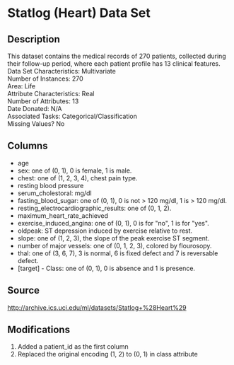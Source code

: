 # Statlog (Heart) Data Set

## Description

This dataset contains the medical records of 270 patients, collected during their follow-up period, where each patient profile has 13 clinical features.\
Data Set Characteristics: Multivariate\
Number of Instances: 270\
Area: Life\
Attribute Characteristics: Real\
Number of Attributes: 13\
Date Donated: N/A\
Associated Tasks: Categorical/Classification\
Missing Values? No

## Columns
- age
- sex: one of (0, 1), 0 is female, 1 is male.
- chest: one of (1, 2, 3, 4), chest pain type.
- resting blood pressure
- serum_cholestoral: mg/dl
- fasting_blood_sugar: one of (0, 1), 0 is not > 120 mg/dl, 1 is > 120 mg/dl.
- resting_electrocardiographic_results: one of (0, 1, 2).
- maximum_heart_rate_achieved
- exercise_induced_angina: one of (0, 1), 0 is for "no", 1 is for "yes".
- oldpeak: ST depression induced by exercise relative to rest.
- slope: one of (1, 2, 3), the slope of the peak exercise ST segment.
- number of major vessels: one of (0, 1, 2, 3), colored by flourosopy.
- thal: one of (3, 6, 7), 3 is normal, 6 is fixed defect and 7 is reversable defect.
- [target] - Class: one of (0, 1), 0 is absence and 1 is presence.


## Source

http://archive.ics.uci.edu/ml/datasets/Statlog+%28Heart%29

## Modifications

1. Added a patient_id as the first column
2. Replaced the original encoding (1, 2) to (0, 1) in class attribute


